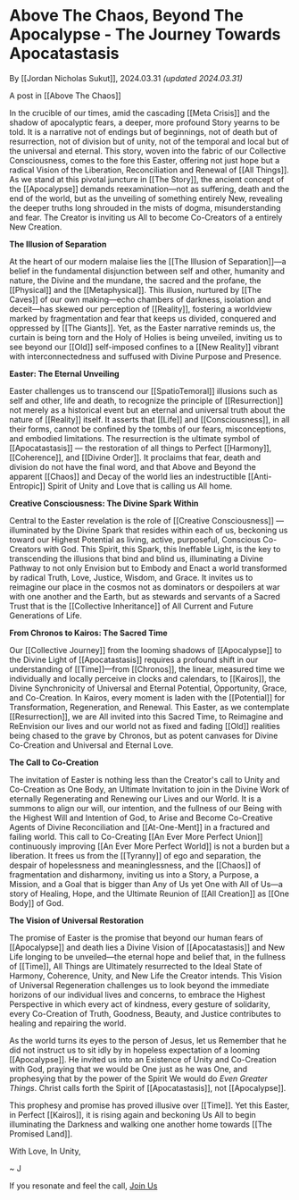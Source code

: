 # Above The Chaos, Beyond The Apocalypse - The Journey Towards Apocatastasis

By [[Jordan Nicholas Sukut]], 2024.03.31 _(updated 2024.03.31)_  

A post in [[Above The Chaos]]  

In the crucible of our times, amid the cascading [[Meta Crisis]] and the shadow of apocalyptic fears, a deeper, more profound Story yearns to be told. It is a narrative not of endings but of beginnings, not of death but of resurrection, not of division but of unity, not of the temporal and local but of the universal and eternal. This story, woven into the fabric of our Collective Consciousness, comes to the fore this Easter, offering not just hope but a radical Vision of the Liberation, Reconciliation and Renewal of [[All Things]]. As we stand at this pivotal juncture in [[The Story]], the ancient concept of the [[Apocalypse]] demands reexamination—not as suffering, death and the end of the world, but as the unveiling of something entirely New, revealing the deeper truths long shrouded in the mists of dogma, misunderstanding and fear. The Creator is inviting us All to become Co-Creators of a entirely New Creation. 

**The Illusion of Separation**

At the heart of our modern malaise lies the [[The Illusion of Separation]]—a belief in the fundamental disjunction between self and other, humanity and nature, the Divine and the mundane, the sacred and the profane, the [[Physical]] and the [[Metaphysical]]. This illusion, nurtured by [[The Caves]] of our own making—echo chambers of darkness, isolation and deceit—has skewed our perception of [[Reality]], fostering a worldview marked by fragmentation and fear that keeps us divided, conquered and oppressed by [[The Giants]]. Yet, as the Easter narrative reminds us, the curtain is being torn and the Holy of Holies is being unveiled, inviting us to see beyond our [[Old]] self-imposed confines to a [[New Reality]] vibrant with interconnectedness and suffused with Divine Purpose and Presence.

**Easter: The Eternal Unveiling**

Easter challenges us to transcend our [[SpatioTemoral]] illusions such as self and other, life and death, to recognize the principle of [[Resurrection]] not merely as a historical event but an eternal and universal truth about the nature of [[Reality]] itself. It asserts that [[Life]] and [[Consciousness]], in all their forms, cannot be confined by the tombs of our fears, misconceptions, and embodied limitations. The resurrection is the ultimate symbol of [[Apocatastasis]] — the restoration of all things to Perfect [[Harmony]], [[Coherence]], and [[Divine Order]]. It proclaims that fear, death and division do not have the final word, and that Above and Beyond the apparent [[Chaos]] and Decay of the world lies an indestructible [[Anti-Entropic]] Spirit of Unity and Love that is calling us All home. 

**Creative Consciousness: The Divine Spark Within**

Central to the Easter revelation is the role of [[Creative Consciousness]] — illuminated by the Divine Spark that resides within each of us, beckoning us toward our Highest Potential as living, active, purposeful, Conscious Co-Creators with God. This Spirit, this Spark, this Ineffable Light, is the key to transcending the illusions that bind and blind us, illuminating a Divine Pathway to not only Envision but to Embody and Enact a world transformed by radical Truth, Love, Justice, Wisdom, and Grace. It invites us to reimagine our place in the cosmos not as dominators or despoilers at war with one another and the Earth, but as stewards and servants of a Sacred Trust that is the [[Collective Inheritance]] of All Current and Future Generations of Life. 

**From Chronos to Kairos: The Sacred Time**

Our [[Collective Journey]] from the looming shadows of [[Apocalypse]] to the Divine Light of [[Apocatastasis]] requires a profound shift in our understanding of [[Time]]—from [[Chronos]], the linear, measured time we individually and locally perceive in clocks and calendars, to [[Kairos]], the Divine Synchronicity of Universal and Eternal Potential, Opportunity, Grace, and Co-Creation. In Kairos, every moment is laden with the [[Potential]] for Transformation, Regeneration, and Renewal. This Easter, as we contemplate [[Resurrection]], we are All invited into this Sacred Time, to Reimagine and ReEnvision our lives and our world not as fixed and fading [[Old]] realities being chased to the grave by Chronos, but as potent canvases for Divine Co-Creation and Universal and Eternal Love. 

**The Call to Co-Creation**

The invitation of Easter is nothing less than the Creator's call to Unity and Co-Creation as One Body, an Ultimate Invitation to join in the Divine Work of eternally Regenerating and Renewing our Lives and our World. It is a summons to align our will, our intention, and the fullness of our Being with the Highest Will and Intention of God, to Arise and Become Co-Creative Agents of Divine Reconciliation and [[At-One-Ment]] in a fractured and failing world. This call to Co-Creating [[An Ever More Perfect Union]] continuously improving [[An Ever More Perfect World]] is not a burden but a liberation. It frees us from the [[Tyranny]] of ego and separation, the despair of hopelessness and meaninglessness, and the [[Chaos]] of fragmentation and disharmony, inviting us into a Story, a Purpose, a Mission, and a Goal that is bigger than Any of Us yet One with All of Us—a story of Healing, Hope, and the Ultimate Reunion of [[All Creation]] as [[One Body]] of God. 

**The Vision of Universal Restoration**

The promise of Easter is the promise that beyond our human fears of [[Apocalypse]] and death lies a Divine Vision of [[Apocatastasis]] and New Life longing to be unveiled—the eternal hope and belief that, in the fullness of [[Time]], All Things are Ultimately resurrected to the Ideal State of Harmony, Coherence, Unity, and New Life the Creator intends. This Vision of Universal Regeneration challenges us to look beyond the immediate horizons of our individual lives and concerns, to embrace the Highest Perspective in which every act of kindness, every gesture of solidarity, every Co-Creation of Truth, Goodness, Beauty, and Justice contributes to healing and repairing the world.

As the world turns its eyes to the person of Jesus, let us Remember that he did not instruct us to sit idly by in hopeless expectation of a looming [[Apocalypse]]. He invited us into an Existence of Unity and Co-Creation with God, praying that we would be One just as he was One, and prophesying that by the power of the Spirit We would do *Even Greater Things*. Christ calls forth the Spirit of [[Apocatastasis]], not [[Apocalypse]]. 

This prophesy and promise has proved illusive over [[Time]]. Yet this Easter, in Perfect [[Kairos]], it is rising again and beckoning Us All to begin illuminating the Darkness and walking one another home towards [[The Promised Land]]. 

With Love, In Unity, 

~ J  

If you resonate and feel the call, [Join Us](https://jordannicholas.org/join_the_movement)